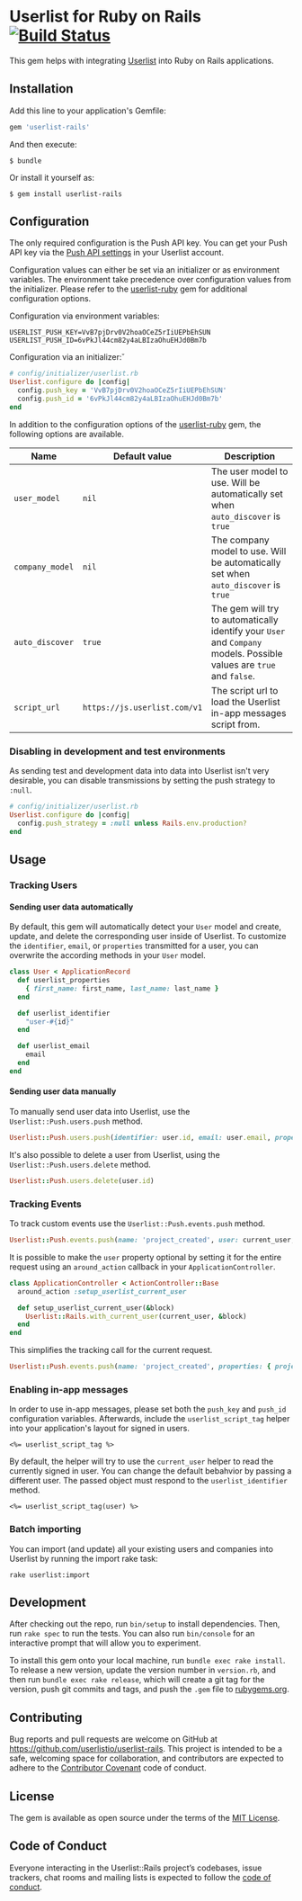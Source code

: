 # Userlist for Ruby on Rails [![Build Status](https://travis-ci.com/userlistio/userlist-rails.svg?branch=master)](https://travis-ci.com/userlistio/userlist-rails)

This gem helps with integrating [Userlist](http://userlist.com) into Ruby on Rails applications.

## Installation

Add this line to your application's Gemfile:

```ruby
gem 'userlist-rails'
```

And then execute:

    $ bundle

Or install it yourself as:

    $ gem install userlist-rails

## Configuration

The only required configuration is the Push API key. You can get your Push API key via the [Push API settings](https://app.userlist.com/settings/push) in your Userlist account.

Configuration values can either be set via an initializer or as environment variables. The environment take precedence over configuration values from the initializer. Please refer to the [userlist-ruby](http://github.com/userlistio/userlist-ruby) gem for additional configuration options.

Configuration via environment variables:

```shell
USERLIST_PUSH_KEY=VvB7pjDrv0V2hoaOCeZ5rIiUEPbEhSUN
USERLIST_PUSH_ID=6vPkJl44cm82y4aLBIzaOhuEHJd0Bm7b
```

Configuration via an initializer:˘

```ruby
# config/initializer/userlist.rb
Userlist.configure do |config|
  config.push_key = 'VvB7pjDrv0V2hoaOCeZ5rIiUEPbEhSUN'
  config.push_id = '6vPkJl44cm82y4aLBIzaOhuEHJd0Bm7b'
end
```

In addition to the configuration options of the [userlist-ruby](http://github.com/userlistio/userlist-ruby#configuration) gem, the following options are available.

| Name | Default value | Description |
|------|---------------|-------------|
| `user_model` | `nil` | The user model to use. Will be automatically set when `auto_discover` is `true` |
| `company_model` | `nil` | The company model to use. Will be automatically set when `auto_discover` is `true` |
| `auto_discover` | `true` | The gem will try to automatically identify your `User` and `Company` models. Possible values are `true` and `false`. |
| `script_url` | `https://js.userlist.com/v1` | The script url to load the Userlist in-app messages script from. |


### Disabling in development and test environments

As sending test and development data into data into Userlist isn't very desirable, you can disable transmissions by setting the push strategy to `:null`.

```ruby
# config/initializer/userlist.rb
Userlist.configure do |config|
  config.push_strategy = :null unless Rails.env.production?
end
```


## Usage

### Tracking Users

#### Sending user data automatically

By default, this gem will automatically detect your `User` model and create, update, and delete the corresponding user inside of Userlist. To customize the `identifier`, `email`, or `properties` transmitted for a user, you can overwrite the according methods in your `User` model.

```ruby
class User < ApplicationRecord
  def userlist_properties
    { first_name: first_name, last_name: last_name }
  end

  def userlist_identifier
    "user-#{id}"
  end

  def userlist_email
    email
  end
end
```

#### Sending user data manually

To manually send user data into Userlist, use the `Userlist::Push.users.push` method.

```ruby
Userlist::Push.users.push(identifier: user.id, email: user.email, properties: { first_name: user.first_name, last_name: user.last_name })
```

It's also possible to delete a user from Userlist, using the `Userlist::Push.users.delete` method.

```ruby
Userlist::Push.users.delete(user.id)
```

### Tracking Events

To track custom events use the `Userlist::Push.events.push` method.

```ruby
Userlist::Push.events.push(name: 'project_created', user: current_user, properties: { project_name: project.name })
```

It is possible to make the `user` property optional by setting it for the entire request using an `around_action` callback in your `ApplicationController`.

```ruby
class ApplicationController < ActionController::Base
  around_action :setup_userlist_current_user

  def setup_userlist_current_user(&block)
    Userlist::Rails.with_current_user(current_user, &block)
  end
end
```

This simplifies the tracking call for the current request.

```ruby
Userlist::Push.events.push(name: 'project_created', properties: { project_name: project.name })
```

### Enabling in-app messages

In order to use in-app messages, please set both the `push_key` and `push_id` configuration variables. Afterwards, include the `userlist_script_tag` helper into your application's layout for signed in users.

```erb
<%= userlist_script_tag %>
```

By default, the helper will try to use the `current_user` helper to read the currently signed in user. You can change the default bebahvior by passing a different user. The passed object must respond to the `userlist_identifier` method.

```erb
<%= userlist_script_tag(user) %>
```

### Batch importing

You can import (and update) all your existing users and companies into Userlist by running the import rake task:

```shell
rake userlist:import
```

## Development

After checking out the repo, run `bin/setup` to install dependencies. Then, run `rake spec` to run the tests. You can also run `bin/console` for an interactive prompt that will allow you to experiment.

To install this gem onto your local machine, run `bundle exec rake install`. To release a new version, update the version number in `version.rb`, and then run `bundle exec rake release`, which will create a git tag for the version, push git commits and tags, and push the `.gem` file to [rubygems.org](https://rubygems.org).

## Contributing

Bug reports and pull requests are welcome on GitHub at https://github.com/userlistio/userlist-rails. This project is intended to be a safe, welcoming space for collaboration, and contributors are expected to adhere to the [Contributor Covenant](http://contributor-covenant.org) code of conduct.

## License

The gem is available as open source under the terms of the [MIT License](https://opensource.org/licenses/MIT).

## Code of Conduct

Everyone interacting in the Userlist::Rails project’s codebases, issue trackers, chat rooms and mailing lists is expected to follow the [code of conduct](https://github.com/userlistio/userlist-rails/blob/master/CODE_OF_CONDUCT.md).

